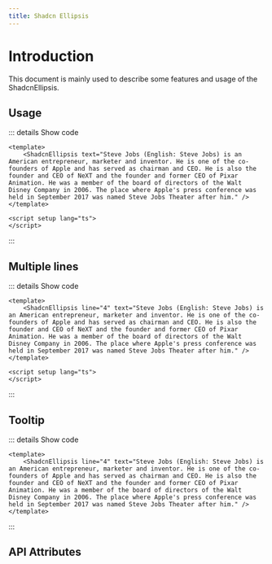 ```yaml
---
title: Shadcn Ellipsis
---
```


# Introduction

This document is mainly used to describe some features and usage of the ShadcnEllipsis.

## Usage

<CodeRunner title="Simple Ellipsis">
    <ShadcnEllipsis text="Steve Jobs (English: Steve Jobs) is an American entrepreneur, marketer and inventor. He is one of the co-founders of Apple and has served as chairman and CEO. He is also the founder and CEO of NeXT and the founder and former CEO of Pixar Animation. He was a member of the board of directors of the Walt Disney Company in 2006. The place where Apple's press conference was held in September 2017 was named Steve Jobs Theater after him." />
</CodeRunner>

::: details Show code

```vue
<template>
    <ShadcnEllipsis text="Steve Jobs (English: Steve Jobs) is an American entrepreneur, marketer and inventor. He is one of the co-founders of Apple and has served as chairman and CEO. He is also the founder and CEO of NeXT and the founder and former CEO of Pixar Animation. He was a member of the board of directors of the Walt Disney Company in 2006. The place where Apple's press conference was held in September 2017 was named Steve Jobs Theater after him." />
</template>

<script setup lang="ts">
</script>
```

:::

## Multiple lines

<CodeRunner title="Multiple lines">
    <ShadcnEllipsis line="4" text="Steve Jobs (English: Steve Jobs) is an American entrepreneur, marketer and inventor. He is one of the co-founders of Apple and has served as chairman and CEO. He is also the founder and CEO of NeXT and the founder and former CEO of Pixar Animation. He was a member of the board of directors of the Walt Disney Company in 2006. The place where Apple's press conference was held in September 2017 was named Steve Jobs Theater after him." />
</CodeRunner>

::: details Show code

```vue
<template>
    <ShadcnEllipsis line="4" text="Steve Jobs (English: Steve Jobs) is an American entrepreneur, marketer and inventor. He is one of the co-founders of Apple and has served as chairman and CEO. He is also the founder and CEO of NeXT and the founder and former CEO of Pixar Animation. He was a member of the board of directors of the Walt Disney Company in 2006. The place where Apple's press conference was held in September 2017 was named Steve Jobs Theater after him." />
</template>

<script setup lang="ts">
</script>
```

:::

## Tooltip

<CodeRunner title="Tooltip">
    <ShadcnEllipsis tooltip line="3" text="Steve Jobs (English: Steve Jobs) is an American entrepreneur, marketer and inventor. He is one of the co-founders of Apple and has served as chairman and CEO. He is also the founder and CEO of NeXT and the founder and former CEO of Pixar Animation. He was a member of the board of directors of the Walt Disney Company in 2006. The place where Apple's press conference was held in September 2017 was named Steve Jobs Theater after him." />
</CodeRunner>

::: details Show code

```vue
<template>
    <ShadcnEllipsis line="4" text="Steve Jobs (English: Steve Jobs) is an American entrepreneur, marketer and inventor. He is one of the co-founders of Apple and has served as chairman and CEO. He is also the founder and CEO of NeXT and the founder and former CEO of Pixar Animation. He was a member of the board of directors of the Walt Disney Company in 2006. The place where Apple's press conference was held in September 2017 was named Steve Jobs Theater after him." />
</template>
```

:::

## API Attributes

<ApiTable title="Ellipsis Props"
    :headers="['Attribute', 'Description', 'Type', 'Default Value', 'List']"
    :columns="[
        ['text', 'Text content', 'String', '-', '-'],
        ['line', 'Number of lines', 'Number | String', '1', '-'],
        ['tooltip', 'Show tooltip', 'Boolean', 'false', '-'],
    ]">
</ApiTable>

<br />

<ApiTable title="Ellipsis Slots"
    :headers="['Slot', 'Description', 'Props Reference']"
    :columns="[
        ['default', 'Default slot', 'text'],
    ]">
</ApiTable>
